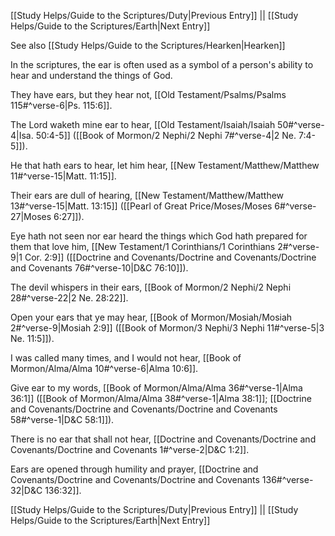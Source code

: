 [[Study Helps/Guide to the Scriptures/Duty|Previous Entry]]  ||  [[Study Helps/Guide to the Scriptures/Earth|Next Entry]]

 See also [[Study Helps/Guide to the Scriptures/Hearken|Hearken]]

 In the scriptures, the ear is often used as a symbol of a person's ability to hear and understand the things of God.

 They have ears, but they hear not, [[Old Testament/Psalms/Psalms 115#^verse-6|Ps. 115:6]].

 The Lord waketh mine ear to hear, [[Old Testament/Isaiah/Isaiah 50#^verse-4|Isa. 50:4-5]] ([[Book of Mormon/2 Nephi/2 Nephi 7#^verse-4|2 Ne. 7:4-5]]).

 He that hath ears to hear, let him hear, [[New Testament/Matthew/Matthew 11#^verse-15|Matt. 11:15]].

 Their ears are dull of hearing, [[New Testament/Matthew/Matthew 13#^verse-15|Matt. 13:15]] ([[Pearl of Great Price/Moses/Moses 6#^verse-27|Moses 6:27]]).

 Eye hath not seen nor ear heard the things which God hath prepared for them that love him, [[New Testament/1 Corinthians/1 Corinthians 2#^verse-9|1 Cor. 2:9]] ([[Doctrine and Covenants/Doctrine and Covenants/Doctrine and Covenants 76#^verse-10|D&C 76:10]]).

 The devil whispers in their ears, [[Book of Mormon/2 Nephi/2 Nephi 28#^verse-22|2 Ne. 28:22]].

 Open your ears that ye may hear, [[Book of Mormon/Mosiah/Mosiah 2#^verse-9|Mosiah 2:9]] ([[Book of Mormon/3 Nephi/3 Nephi 11#^verse-5|3 Ne. 11:5]]).

 I was called many times, and I would not hear, [[Book of Mormon/Alma/Alma 10#^verse-6|Alma 10:6]].

 Give ear to my words, [[Book of Mormon/Alma/Alma 36#^verse-1|Alma 36:1]] ([[Book of Mormon/Alma/Alma 38#^verse-1|Alma 38:1]]; [[Doctrine and Covenants/Doctrine and Covenants/Doctrine and Covenants 58#^verse-1|D&C 58:1]]).

 There is no ear that shall not hear, [[Doctrine and Covenants/Doctrine and Covenants/Doctrine and Covenants 1#^verse-2|D&C 1:2]].

 Ears are opened through humility and prayer, [[Doctrine and Covenants/Doctrine and Covenants/Doctrine and Covenants 136#^verse-32|D&C 136:32]].

[[Study Helps/Guide to the Scriptures/Duty|Previous Entry]]  ||  [[Study Helps/Guide to the Scriptures/Earth|Next Entry]]